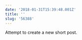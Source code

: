 ```yaml
---
date: '2018-01-31T15:39:48.001Z'
title: ''
slug: '56388'
---
```

Attempt to create a new short post.
